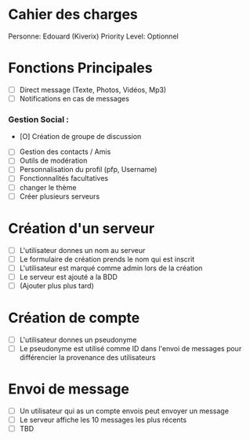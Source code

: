 # Cahier des charges

Personne: Edouard (Kiverix) 
Priority Level: Optionnel

# Fonctions Principales

- [ ] Direct message (Texte, Photos, Vidéos, Mp3)
- [ ] Notifications en cas de messages

### Gestion Social :

- [O] Création de groupe de discussion
- [ ] Gestion des contacts / Amis
- [ ] Outils de modération
- [ ] Personnalisation du profil (pfp, Username)
- [ ] Fonctionnalités facultatives 
- [ ] changer le thème
- [ ] Créer plusieurs serveurs

# Création d'un serveur

- [ ]  L'utilisateur donnes un nom au serveur
- [ ]  Le formulaire de création prends le nom qui est inscrit
- [ ]  L'utilisateur est marqué comme admin lors de la création
- [ ]  Le serveur est ajouté a la BDD
- [ ]  (Ajouter plus plus tard)

# Création de compte

- [ ]  L'utilisateur donnes un pseudonyme
- [ ]  Le pseudonyme est utilisé comme ID dans l'envoi de messages pour différencier la provenance des utilisateurs

# Envoi de message

- [ ] Un utilisateur qui as un compte envois peut envoyer un message
- [ ] Le serveur affiche les 10 messages les plus récents
- [ ] TBD
